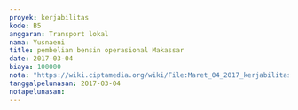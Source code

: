 ```yaml
---
proyek: kerjabilitas
kode: B5
anggaran: Transport lokal
nama: Yusnaeni
title: pembelian bensin operasional Makassar
date: 2017-03-04
biaya: 100000
nota: "https://wiki.ciptamedia.org/wiki/File:Maret_04_2017_kerjabilitas_B5_bensin_neni.jpg"
tanggalpelunasan: 2017-03-04
notapelunasan:
---
```

